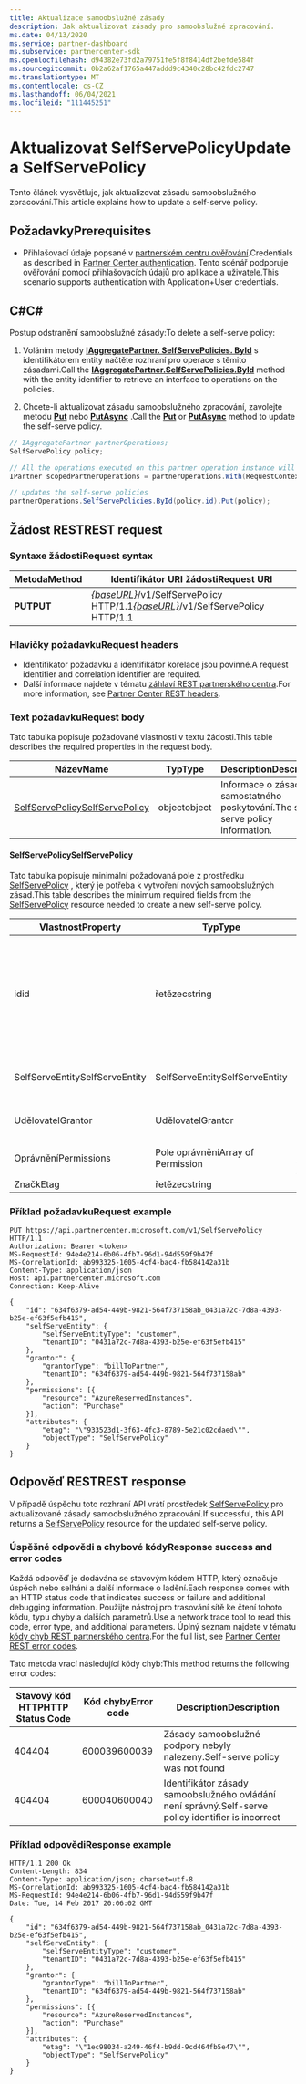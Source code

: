```yaml
---
title: Aktualizace samoobslužné zásady
description: Jak aktualizovat zásady pro samoobslužné zpracování.
ms.date: 04/13/2020
ms.service: partner-dashboard
ms.subservice: partnercenter-sdk
ms.openlocfilehash: d94382e73fd2a79751fe5f8f8414df2befde584f
ms.sourcegitcommit: 0b2a62af1765a447addd9c4340c28bc42fdc2747
ms.translationtype: MT
ms.contentlocale: cs-CZ
ms.lasthandoff: 06/04/2021
ms.locfileid: "111445251"
---
```

# <a name="update-a-selfservepolicy"></a><span data-ttu-id="ed734-103">Aktualizovat SelfServePolicy</span><span class="sxs-lookup"><span data-stu-id="ed734-103">Update a SelfServePolicy</span></span>

<span data-ttu-id="ed734-104">Tento článek vysvětluje, jak aktualizovat zásadu samoobslužného zpracování.</span><span class="sxs-lookup"><span data-stu-id="ed734-104">This article explains how to update a self-serve policy.</span></span>

## <a name="prerequisites"></a><span data-ttu-id="ed734-105">Požadavky</span><span class="sxs-lookup"><span data-stu-id="ed734-105">Prerequisites</span></span>

- <span data-ttu-id="ed734-106">Přihlašovací údaje popsané v [partnerském centru ověřování](partner-center-authentication.md).</span><span class="sxs-lookup"><span data-stu-id="ed734-106">Credentials as described in [Partner Center authentication](partner-center-authentication.md).</span></span> <span data-ttu-id="ed734-107">Tento scénář podporuje ověřování pomocí přihlašovacích údajů pro aplikace a uživatele.</span><span class="sxs-lookup"><span data-stu-id="ed734-107">This scenario supports authentication with Application+User credentials.</span></span>

## <a name="c"></a><span data-ttu-id="ed734-108">C\#</span><span class="sxs-lookup"><span data-stu-id="ed734-108">C\#</span></span>

<span data-ttu-id="ed734-109">Postup odstranění samoobslužné zásady:</span><span class="sxs-lookup"><span data-stu-id="ed734-109">To delete a self-serve policy:</span></span>

1. <span data-ttu-id="ed734-110">Voláním metody [**IAggregatePartner. SelfServePolicies. ById**](/dotnet/api/microsoft.store.partnercenter.iselfservepoliciescollection.byid) s identifikátorem entity načtěte rozhraní pro operace s těmito zásadami.</span><span class="sxs-lookup"><span data-stu-id="ed734-110">Call the [**IAggregatePartner.SelfServePolicies.ById**](/dotnet/api/microsoft.store.partnercenter.iselfservepoliciescollection.byid) method with the entity identifier to retrieve an interface to operations on the policies.</span></span>

2. <span data-ttu-id="ed734-111">Chcete-li aktualizovat zásadu samoobslužného zpracování, zavolejte metodu [**Put**](/dotnet/api/microsoft.store.partnercenter.SelfServePolicies.put) nebo [**PutAsync**](/dotnet/api/microsoft.store.partnercenter.SelfServePolicies.putasync) .</span><span class="sxs-lookup"><span data-stu-id="ed734-111">Call the [**Put**](/dotnet/api/microsoft.store.partnercenter.SelfServePolicies.put) or [**PutAsync**](/dotnet/api/microsoft.store.partnercenter.SelfServePolicies.putasync) method to update the self-serve policy.</span></span>

``` csharp
// IAggregatePartner partnerOperations;
SelfServePolicy policy;

// All the operations executed on this partner operation instance will share the same correlation identifier but will differ in request identifier
IPartner scopedPartnerOperations = partnerOperations.With(RequestContextFactory.Instance.Create(Guid.NewGuid()));

// updates the self-serve policies
partnerOperations.SelfServePolicies.ById(policy.id).Put(policy);
```

## <a name="rest-request"></a><span data-ttu-id="ed734-112">Žádost REST</span><span class="sxs-lookup"><span data-stu-id="ed734-112">REST request</span></span>

### <a name="request-syntax"></a><span data-ttu-id="ed734-113">Syntaxe žádosti</span><span class="sxs-lookup"><span data-stu-id="ed734-113">Request syntax</span></span>

| <span data-ttu-id="ed734-114">Metoda</span><span class="sxs-lookup"><span data-stu-id="ed734-114">Method</span></span>   | <span data-ttu-id="ed734-115">Identifikátor URI žádosti</span><span class="sxs-lookup"><span data-stu-id="ed734-115">Request URI</span></span>                                                       |
|----------|-------------------------------------------------------------------|
| <span data-ttu-id="ed734-116">**PUT**</span><span class="sxs-lookup"><span data-stu-id="ed734-116">**PUT**</span></span> | <span data-ttu-id="ed734-117">[*{baseURL}*](partner-center-rest-urls.md)/v1/SelfServePolicy HTTP/1.1</span><span class="sxs-lookup"><span data-stu-id="ed734-117">[*{baseURL}*](partner-center-rest-urls.md)/v1/SelfServePolicy HTTP/1.1</span></span> |

### <a name="request-headers"></a><span data-ttu-id="ed734-118">Hlavičky požadavku</span><span class="sxs-lookup"><span data-stu-id="ed734-118">Request headers</span></span>

- <span data-ttu-id="ed734-119">Identifikátor požadavku a identifikátor korelace jsou povinné.</span><span class="sxs-lookup"><span data-stu-id="ed734-119">A request identifier and correlation identifier are required.</span></span>
- <span data-ttu-id="ed734-120">Další informace najdete v tématu [záhlaví REST partnerského centra](headers.md).</span><span class="sxs-lookup"><span data-stu-id="ed734-120">For more information, see [Partner Center REST headers](headers.md).</span></span>

### <a name="request-body"></a><span data-ttu-id="ed734-121">Text požadavku</span><span class="sxs-lookup"><span data-stu-id="ed734-121">Request body</span></span>

<span data-ttu-id="ed734-122">Tato tabulka popisuje požadované vlastnosti v textu žádosti.</span><span class="sxs-lookup"><span data-stu-id="ed734-122">This table describes the required properties in the request body.</span></span>

| <span data-ttu-id="ed734-123">Název</span><span class="sxs-lookup"><span data-stu-id="ed734-123">Name</span></span>                              | <span data-ttu-id="ed734-124">Typ</span><span class="sxs-lookup"><span data-stu-id="ed734-124">Type</span></span>   | <span data-ttu-id="ed734-125">Description</span><span class="sxs-lookup"><span data-stu-id="ed734-125">Description</span></span>                                 |
|------------------------------------------------------------------|--------|---------------------------------------------|
| [<span data-ttu-id="ed734-126">SelfServePolicy</span><span class="sxs-lookup"><span data-stu-id="ed734-126">SelfServePolicy</span></span>](self-serve-policy-resources.md#selfservepolicy)| <span data-ttu-id="ed734-127">object</span><span class="sxs-lookup"><span data-stu-id="ed734-127">object</span></span> | <span data-ttu-id="ed734-128">Informace o zásadách samostatného poskytování.</span><span class="sxs-lookup"><span data-stu-id="ed734-128">The self-serve policy information.</span></span> |

#### <a name="selfservepolicy"></a><span data-ttu-id="ed734-129">SelfServePolicy</span><span class="sxs-lookup"><span data-stu-id="ed734-129">SelfServePolicy</span></span>

<span data-ttu-id="ed734-130">Tato tabulka popisuje minimální požadovaná pole z prostředku [SelfServePolicy](self-serve-policy-resources.md#selfservepolicy) , který je potřeba k vytvoření nových samoobslužných zásad.</span><span class="sxs-lookup"><span data-stu-id="ed734-130">This table describes the minimum required fields from the [SelfServePolicy](self-serve-policy-resources.md#selfservepolicy) resource needed to create a new self-serve policy.</span></span>

| <span data-ttu-id="ed734-131">Vlastnost</span><span class="sxs-lookup"><span data-stu-id="ed734-131">Property</span></span>              | <span data-ttu-id="ed734-132">Typ</span><span class="sxs-lookup"><span data-stu-id="ed734-132">Type</span></span>             | <span data-ttu-id="ed734-133">Description</span><span class="sxs-lookup"><span data-stu-id="ed734-133">Description</span></span>                                                                                            |
|-----------------------|------------------|--------------------------------------------------------------------------------------------------------|
| <span data-ttu-id="ed734-134">id</span><span class="sxs-lookup"><span data-stu-id="ed734-134">id</span></span>                    | <span data-ttu-id="ed734-135">řetězec</span><span class="sxs-lookup"><span data-stu-id="ed734-135">string</span></span>           | <span data-ttu-id="ed734-136">Identifikátor zásady, který se poskytuje po úspěšném vytvoření zásady samoobslužného zpracování.</span><span class="sxs-lookup"><span data-stu-id="ed734-136">A self-serve policy identifier that is supplied upon successful creation of the self-serve policy.</span></span>     |
| <span data-ttu-id="ed734-137">SelfServeEntity</span><span class="sxs-lookup"><span data-stu-id="ed734-137">SelfServeEntity</span></span>       | <span data-ttu-id="ed734-138">SelfServeEntity</span><span class="sxs-lookup"><span data-stu-id="ed734-138">SelfServeEntity</span></span>  | <span data-ttu-id="ed734-139">Entita, která má udělen přístup k sobě.</span><span class="sxs-lookup"><span data-stu-id="ed734-139">The self-serve entity that is being granted access.</span></span>                                                     |
| <span data-ttu-id="ed734-140">Udělovatel</span><span class="sxs-lookup"><span data-stu-id="ed734-140">Grantor</span></span>               | <span data-ttu-id="ed734-141">Udělovatel</span><span class="sxs-lookup"><span data-stu-id="ed734-141">Grantor</span></span>          | <span data-ttu-id="ed734-142">Uděluje udělení přístupu.</span><span class="sxs-lookup"><span data-stu-id="ed734-142">The grantor that is granting access.</span></span>                                                                    |
| <span data-ttu-id="ed734-143">Oprávnění</span><span class="sxs-lookup"><span data-stu-id="ed734-143">Permissions</span></span>           | <span data-ttu-id="ed734-144">Pole oprávnění</span><span class="sxs-lookup"><span data-stu-id="ed734-144">Array of Permission</span></span>| <span data-ttu-id="ed734-145">Pole prostředků [oprávnění](self-serve-policy-resources.md#permission)</span><span class="sxs-lookup"><span data-stu-id="ed734-145">An Array of [Permission](self-serve-policy-resources.md#permission) resources.</span></span>                                                      |
| <span data-ttu-id="ed734-146">Značk</span><span class="sxs-lookup"><span data-stu-id="ed734-146">Etag</span></span>                  | <span data-ttu-id="ed734-147">řetězec</span><span class="sxs-lookup"><span data-stu-id="ed734-147">string</span></span>           | <span data-ttu-id="ed734-148">Značka ETag</span><span class="sxs-lookup"><span data-stu-id="ed734-148">The Etag.</span></span>                                                                                               |


### <a name="request-example"></a><span data-ttu-id="ed734-149">Příklad požadavku</span><span class="sxs-lookup"><span data-stu-id="ed734-149">Request example</span></span>

```http
PUT https://api.partnercenter.microsoft.com/v1/SelfServePolicy HTTP/1.1
Authorization: Bearer <token>
MS-RequestId: 94e4e214-6b06-4fb7-96d1-94d559f9b47f
MS-CorrelationId: ab993325-1605-4cf4-bac4-fb584142a31b
Content-Type: application/json
Host: api.partnercenter.microsoft.com
Connection: Keep-Alive

{
    "id": "634f6379-ad54-449b-9821-564f737158ab_0431a72c-7d8a-4393-b25e-ef63f5efb415",
    "selfServeEntity": {
        "selfServeEntityType": "customer",
        "tenantID": "0431a72c-7d8a-4393-b25e-ef63f5efb415"
    },
    "grantor": {
        "grantorType": "billToPartner",
        "tenantID": "634f6379-ad54-449b-9821-564f737158ab"
    },
    "permissions": [{
        "resource": "AzureReservedInstances",
        "action": "Purchase"
    }],
    "attributes": {
        "etag": "\"933523d1-3f63-4fc3-8789-5e21c02cdaed\"",
        "objectType": "SelfServePolicy"
    }
}
```

## <a name="rest-response"></a><span data-ttu-id="ed734-150">Odpověď REST</span><span class="sxs-lookup"><span data-stu-id="ed734-150">REST response</span></span>

<span data-ttu-id="ed734-151">V případě úspěchu toto rozhraní API vrátí prostředek [SelfServePolicy](self-serve-policy-resources.md#selfservepolicy) pro aktualizované zásady samoobslužného zpracování.</span><span class="sxs-lookup"><span data-stu-id="ed734-151">If successful, this API returns a [SelfServePolicy](self-serve-policy-resources.md#selfservepolicy) resource for the updated self-serve policy.</span></span>

### <a name="response-success-and-error-codes"></a><span data-ttu-id="ed734-152">Úspěšné odpovědi a chybové kódy</span><span class="sxs-lookup"><span data-stu-id="ed734-152">Response success and error codes</span></span>

<span data-ttu-id="ed734-153">Každá odpověď je dodávána se stavovým kódem HTTP, který označuje úspěch nebo selhání a další informace o ladění.</span><span class="sxs-lookup"><span data-stu-id="ed734-153">Each response comes with an HTTP status code that indicates success or failure and additional debugging information.</span></span> <span data-ttu-id="ed734-154">Použijte nástroj pro trasování sítě ke čtení tohoto kódu, typu chyby a dalších parametrů.</span><span class="sxs-lookup"><span data-stu-id="ed734-154">Use a network trace tool to read this code, error type, and additional parameters.</span></span> <span data-ttu-id="ed734-155">Úplný seznam najdete v tématu [kódy chyb REST partnerského centra](error-codes.md).</span><span class="sxs-lookup"><span data-stu-id="ed734-155">For the full list, see [Partner Center REST error codes](error-codes.md).</span></span>

<span data-ttu-id="ed734-156">Tato metoda vrací následující kódy chyb:</span><span class="sxs-lookup"><span data-stu-id="ed734-156">This method returns the following error codes:</span></span>

| <span data-ttu-id="ed734-157">Stavový kód HTTP</span><span class="sxs-lookup"><span data-stu-id="ed734-157">HTTP Status Code</span></span>     | <span data-ttu-id="ed734-158">Kód chyby</span><span class="sxs-lookup"><span data-stu-id="ed734-158">Error code</span></span>   | <span data-ttu-id="ed734-159">Description</span><span class="sxs-lookup"><span data-stu-id="ed734-159">Description</span></span>                                                                |
|----------------------|--------------|----------------------------------------------------------------------------|
| <span data-ttu-id="ed734-160">404</span><span class="sxs-lookup"><span data-stu-id="ed734-160">404</span></span>                  | <span data-ttu-id="ed734-161">600039</span><span class="sxs-lookup"><span data-stu-id="ed734-161">600039</span></span>       | <span data-ttu-id="ed734-162">Zásady samoobslužné podpory nebyly nalezeny.</span><span class="sxs-lookup"><span data-stu-id="ed734-162">Self-serve policy was not found</span></span>                                            |
| <span data-ttu-id="ed734-163">404</span><span class="sxs-lookup"><span data-stu-id="ed734-163">404</span></span>                  | <span data-ttu-id="ed734-164">600040</span><span class="sxs-lookup"><span data-stu-id="ed734-164">600040</span></span>       | <span data-ttu-id="ed734-165">Identifikátor zásady samoobslužného ovládání není správný.</span><span class="sxs-lookup"><span data-stu-id="ed734-165">Self-serve policy identifier is incorrect</span></span>                                  |


### <a name="response-example"></a><span data-ttu-id="ed734-166">Příklad odpovědi</span><span class="sxs-lookup"><span data-stu-id="ed734-166">Response example</span></span>

```http
HTTP/1.1 200 Ok
Content-Length: 834
Content-Type: application/json; charset=utf-8
MS-CorrelationId: ab993325-1605-4cf4-bac4-fb584142a31b
MS-RequestId: 94e4e214-6b06-4fb7-96d1-94d559f9b47f
Date: Tue, 14 Feb 2017 20:06:02 GMT

{
    "id": "634f6379-ad54-449b-9821-564f737158ab_0431a72c-7d8a-4393-b25e-ef63f5efb415",
    "selfServeEntity": {
        "selfServeEntityType": "customer",
        "tenantID": "0431a72c-7d8a-4393-b25e-ef63f5efb415"
    },
    "grantor": {
        "grantorType": "billToPartner",
        "tenantID": "634f6379-ad54-449b-9821-564f737158ab"
    },
    "permissions": [{
        "resource": "AzureReservedInstances",
        "action": "Purchase"
    }],
    "attributes": {
        "etag": "\"1ec98034-a249-46f4-b9dd-9cd464fb5e47\"",
        "objectType": "SelfServePolicy"
    }
}
```
